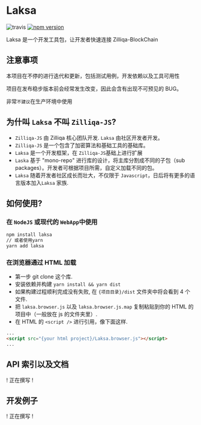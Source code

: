 # Laksa

![travis](https://travis-ci.com/FireStack-Lab/Laksa.svg?branch=master)
[![npm version](https://img.shields.io/npm/v/laksa.svg?style=flat-square)](https://www.npmjs.org/package/laksa)

Laksa 是一个开发工具包，让开发者快速连接 Zilliqa-BlockChain

## 注意事项

本项目在不停的进行迭代和更新，包括测试用例，开发依赖以及工具可用性

项目在发布稳步版本前会经常发生改变，因此会含有出现不可预见的 BUG。

非常`不建议`在生产环境中使用

## 为什叫 `Laksa` 不叫 `Zilliqa-JS`?

- `Zilliqa-JS` 由 Zilliqa 核心团队开发. `Laksa` 由社区开发者开发。
- `Zilliqa-JS` 是一个包含了加密算法和基础工具的基础库。
- `Laksa` 是一个开发框架，在 `Zilliqa-JS`基础上进行扩展
- `Laska` 基于 "mono-repo" 进行库的设计，将主库分割成不同的子包（sub packages）。开发者可根据项目所需，自定义加载不同的包。
- `Laksa` 随着开发者社区成长而壮大，不仅限于 `Javascript`，日后将有更多的语言版本加入`Laksa` 家族.

## 如何使用?

### 在 `NodeJS` 或现代的 `WebApp`中使用

```bash
npm install laksa
// 或者使用yarn
yarn add laksa
```

### 在浏览器通过 HTML 加载

- 第一步 git clone 这个库.
- 安装依赖并构建 `yarn install && yarn dist`
- 如果构建过程顺利完成没有失败, 在 `{项目目录}/dist` 文件夹中将会看到 4 个文件.
- 把 `laksa.browser.js` 以及 `laksa.browser.js.map` 复制粘贴到你的 HTML 的项目中（一般放在 js 的文件夹里）.
- 在 HTML 的 `<script />` 进行引用，像下面这样.

```HTML
...
<script src="{your html project}/Laksa.browser.js"></script>
...
```

## API 索引以及文档

! 正在撰写 !

## 开发例子

! 正在撰写 !
